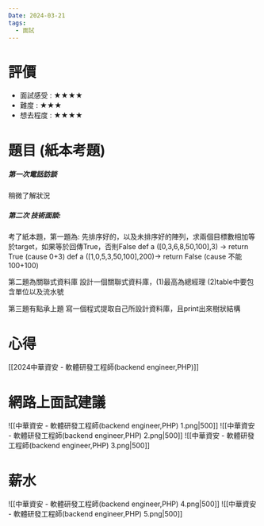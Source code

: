 ```yaml
---
Date: 2024-03-21
tags:
  - 面試
---
```

# 評價
* 面試感受 : ★★★★
* 難度 : ★★★
*  想去程度 : ★★★★
# 題目 (紙本考題)
##### 第一次電話訪談
稍微了解狀況
##### 第二次 技術面談:
考了紙本題，第一題為: 
先排序好的，以及未排序好的陣列，求兩個目標數相加等於target，如果等於回傳True，否則False
def a ([0,3,6,8,50,100],3)  -> return True (cause 0+3)
def a ([1,0,5,3,50,100],200)-> return False (cause 不能100+100)

第二題為關聯式資料庫
設計一個關聯式資料庫，(1)最高為總經理 (2)table中要包含單位以及流水號

第三題有點承上題
寫一個程式提取自己所設計資料庫，且print出來樹狀結構

# 心得
[[2024中華資安 - 軟體研發工程師(backend engineer,PHP)]]
# 網路上面試建議
![[中華資安 - 軟體研發工程師(backend engineer,PHP) 1.png|500]]
![[中華資安 - 軟體研發工程師(backend engineer,PHP) 2.png|500]]
![[中華資安 - 軟體研發工程師(backend engineer,PHP) 3.png|500]]
# 薪水
![[中華資安 - 軟體研發工程師(backend engineer,PHP) 4.png|500]]
![[中華資安 - 軟體研發工程師(backend engineer,PHP) 5.png|500]]